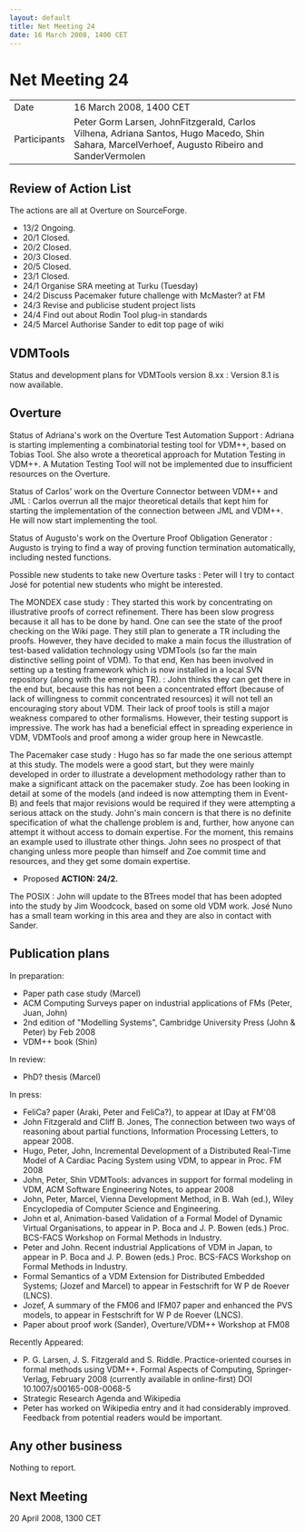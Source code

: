 ```yaml
---
layout: default
title: Net Meeting 24
date: 16 March 2008, 1400 CET
---
```



# Net Meeting 24

|||
|---|---|
| Date | 16 March 2008, 1400 CET |
| Participants | Peter Gorm Larsen, JohnFitzgerald, Carlos Vilhena, Adriana Santos, Hugo Macedo, Shin Sahara, MarcelVerhoef, Augusto Ribeiro and SanderVermolen |

Review of Action List
---------------------

The actions are all at Overture on SourceForge.

-   13/2 Ongoing.
-   20/1 Closed.
-   20/2 Closed.
-   20/3 Closed.
-   20/5 Closed.
-   23/1 Closed.
-   24/1 Organise SRA meeting at Turku (Tuesday)
-   24/2 Discuss Pacemaker future challenge with McMaster? at FM
-   24/3 Revise and publicise student project lists
-   24/4 Find out about Rodin Tool plug-in standards
-   24/5 Marcel Authorise Sander to edit top page of wiki

VDMTools
--------

Status and development plans for VDMTools version 8.xx
:   Version 8.1 is now available.

Overture
--------

Status of Adriana's work on the Overture Test Automation Support
:   Adriana is starting implementing a combinatorial testing tool for
    VDM++, based on Tobias Tool. She also wrote a theoretical approach
    for Mutation Testing in VDM++. A Mutation Testing Tool will not be
    implemented due to insufficient resources on the Overture.

<!-- -->

Status of Carlos' work on the Overture Connector between VDM++ and JML
:   Carlos overrun all the major theoretical details that kept him for
    starting the implementation of the connection between JML and VDM++.
    He will now start implementing the tool.

<!-- -->

Status of Augusto's work on the Overture Proof Obligation Generator
:   Augusto is trying to find a way of proving function termination
    automatically, including nested functions.

<!-- -->

Possible new students to take new Overture tasks
:   Peter will I try to contact José for potential new students who
    might be interested.

<!-- -->

The MONDEX case study
:   They started this work by concentrating on illustrative proofs of
    correct refinement. There has been slow progress because it all has
    to be done by hand. One can see the state of the proof checking on
    the Wiki page. They still plan to generate a TR including the
    proofs. However, they have decided to make a main focus the
    illustration of test-based validation technology using VDMTools (so
    far the main distinctive selling point of VDM). To that end, Ken has
    been involved in setting up a testing framework which is now
    installed in a local SVN repository (along with the emerging TR).
:   John thinks they can get there in the end but, because this has not
    been a concentrated effort (because of lack of willingness to commit
    concentrated resources) it will not tell an encouraging story about
    VDM. Their lack of proof tools is still a major weakness compared to
    other formalisms. However, their testing support is impressive. The
    work has had a beneficial effect in spreading experience in VDM,
    VDMTools and proof among a wider group here in Newcastle.

<!-- -->

The Pacemaker case study
:   Hugo has so far made the one serious attempt at this study. The
    models were a good start, but they were mainly developed in order to
    illustrate a development methodology rather than to make a
    significant attack on the pacemaker study. Zoe has been looking in
    detail at some of the models (and indeed is now attempting them in
    Event-B) and feels that major revisions would be required if they
    were attempting a serious attack on the study. John's main concern
    is that there is no definite specification of what the challenge
    problem is and, further, how anyone can attempt it without access to
    domain expertise. For the moment, this remains an example used to
    illustrate other things. John sees no prospect of that changing
    unless more people than himself and Zoe commit time and resources,
    and they get some domain expertise.

-   Proposed **ACTION: 24/2.**

The POSIX
:   John will update to the BTrees model that has been adopted into the
    study by Jim Woodcock, based on some old VDM work. José Nuno has a
    small team working in this area and they are also in contact with
    Sander.

Publication plans
-----------------

In preparation:

-   Paper path case study (Marcel)
-   ACM Computing Surveys paper on industrial applications of FMs
    (Peter, Juan, John)
-   2nd edition of "Modelling Systems", Cambridge University Press (John
    & Peter) by Feb 2008
-   VDM++ book (Shin)

In review:

-   PhD? thesis (Marcel)

In press:

-   FeliCa? paper (Araki, Peter and FeliCa?), to appear at IDay at FM'08
-   John Fitzgerald and Cliff B. Jones, The connection between two ways
    of reasoning about partial functions, Information Processing
    Letters, to appear 2008.
-   Hugo, Peter, John, Incremental Development of a Distributed
    Real-Time Model of A Cardiac Pacing System using VDM, to appear in
    Proc. FM 2008
-   John, Peter, Shin VDMTools: advances in support for formal modeling
    in VDM, ACM Software Engineering Notes, to appear 2008
-   John, Peter, Marcel, Vienna Development Method, in B. Wah (ed.),
    Wiley Encyclopedia of Computer Science and Engineering.
-   John et al, Animation-based Validation of a Formal Model of Dynamic
    Virtual Organisations, to appear in P. Boca and J. P. Bowen (eds.)
    Proc. BCS-FACS Workshop on Formal Methods in Industry.
-   Peter and John. Recent industrial Applications of VDM in Japan, to
    appear in P. Boca and J. P. Bowen (eds.) Proc. BCS-FACS Workshop on
    Formal Methods in Industry.
-   Formal Semantics of a VDM Extension for Distributed Embedded
    Systems; (Jozef and Marcel) to appear in Festschrift for W P de
    Roever (LNCS).
-   Jozef, A summary of the FM06 and IFM07 paper and enhanced the PVS
    models, to appear in Festschrift for W P de Roever (LNCS).
-   Paper about proof work (Sander), Overture/VDM++ Workshop at FM08

Recently Appeared:

-   P. G. Larsen, J. S. Fitzgerald and S. Riddle. Practice-oriented
    courses in formal methods using VDM++. Formal Aspects of Computing,
    Springer-Verlag, February 2008 (currently available in online-first)
    DOI 10.1007/s00165-008-0068-5
-   Strategic Research Agenda and Wikipedia
-   Peter has worked on Wikipedia entry and it had considerably
    improved. Feedback from potential readers would be important.

Any other business
------------------

Nothing to report.

Next Meeting
------------

20 April 2008, 1300 CET
